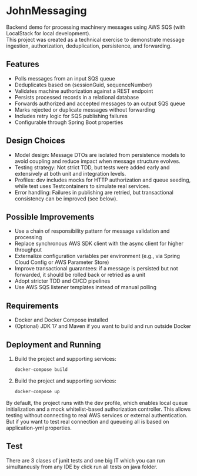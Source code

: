 # JohnMessaging

Backend demo for processing machinery messages using AWS SQS (with LocalStack for local development).  
This project was created as a technical exercise to demonstrate message ingestion, authorization, deduplication, persistence, and forwarding.

## Features
- Polls messages from an input SQS queue
- Deduplicates based on (sessionGuid, sequenceNumber)
- Validates machine authorization against a REST endpoint
- Persists processed records in a relational database
- Forwards authorized and accepted messages to an output SQS queue
- Marks rejected or duplicate messages without forwarding
- Includes retry logic for SQS publishing failures
- Configurable through Spring Boot properties

## Design Choices
- Model design: Message DTOs are isolated from persistence models to avoid coupling and reduce impact when message structure evolves.
- Testing strategy: Not strict TDD, but tests were added early and extensively at both unit and integration levels.
- Profiles: dev includes mocks for HTTP authorization and queue seeding, while test uses Testcontainers to simulate real services.
- Error handling: Failures in publishing are retried, but transactional consistency can be improved (see below).

## Possible Improvements
- Use a chain of responsibility pattern for message validation and processing
- Replace synchronous AWS SDK client with the async client for higher throughput
- Externalize configuration variables per environment (e.g., via Spring Cloud Config or AWS Parameter Store)
- Improve transactional guarantees: if a message is persisted but not forwarded, it should be rolled back or retried as a unit
- Adopt stricter TDD and CI/CD pipelines
- Use AWS SQS listener templates instead of manual polling

## Requirements
- Docker and Docker Compose installed
- (Optional) JDK 17 and Maven if you want to build and run outside Docker

## Deployment and Running

1. Build the project and supporting services:
   ```bash
   docker-compose build

2. Build the project and supporting services:
   ```bash
   docker-compose up

By default, the project runs with the dev profile, which enables local queue initialization and a mock whitelist-based authorization controller.
This allows testing without connecting to real AWS services or external authentication. But if you want to test real connection and queueing all is based on application-yml properties.

## Test
There are 3 clases of junit tests and one big IT which you can run simultaneusly from any IDE by click run all tests on java folder.